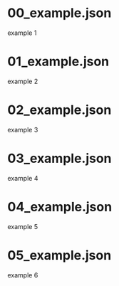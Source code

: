 # 00_example.json

example 1

# 01_example.json

example 2

# 02_example.json

example 3

# 03_example.json

example 4

# 04_example.json

example 5

# 05_example.json

example 6

